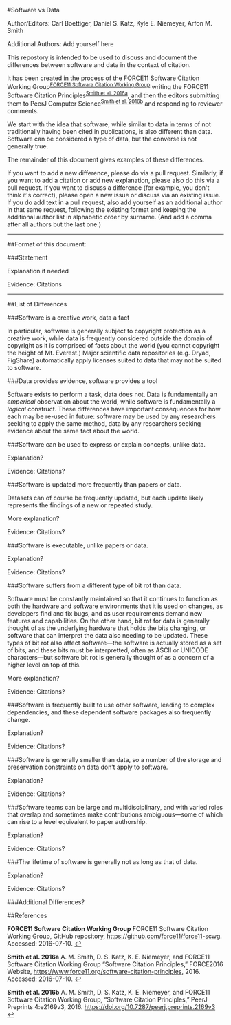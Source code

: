 #Software vs Data

Author/Editors:
Carl Boettiger,
Daniel S. Katz,
Kyle E. Niemeyer,
Arfon M. Smith

Additional Authors:
Add yourself here

This repostory is intended to be used to discuss and document the differences between software and data in the context of citation.

It has been created in the process of the FORCE11 Software Citation Working Group<sup id="F11SCWG-footnote">[FORCE11 Software Citation Working Group](#F11SCWG)</sup>
writing the FORCE11 Software Citation Principles<sup id="F11SCWG-web-footnote">[Smith et al. 2016a](#F11SCWG-web)</sup>,
and then the editors submitting them to PeerJ Computer Science<sup id="F11SCWG-PeerJCSpreprint-footnote">[Smith et al. 2016b](#F11SCWG-PeerJCSpreprint)</sup>
and responding to reviewer comments.

We start with the idea that software, while similar to data in terms of not traditionally having been cited in publications, is also different than data.  Software can be considered a type of data, but the converse is not generally true. 

The remainder of this document gives examples of these differences.

If you want to add a new difference, please do via a pull request.  Similarly, if you want to add a citation or add new explanation, please also do this via a pull request.  If you want to discuss a difference (for example, you don't think it's correct), please open a new issue or discuss via an existing issue.  If you do add text in a pull request, also add yourself as an additional author in that same request, following the existing format and keeping the additional author list in alphabetic order by surname. (And add a comma after all authors but the last one.)

---

##Format of this document:

###Statement

Explanation if needed

Evidence: Citations

---

##List of Differences

###Software is a creative work, data a fact

In particular, software is generally subject to copyright protection as a creative work, while data is frequently considered outside the domain of copyright as it is comprised of facts about the world (you cannot copyright the 
height of Mt. Everest.) Major scientific data repositories (e.g. Dryad, FigShare) automatically apply licenses suited to data that may not be suited to software.  


###Data provides evidence, software provides a tool 

Software exists to perform a task, data does not. Data is fundamentally an *emperical* observation about the world, while software is fundamentally a *logical* construct. These differences have important consequences for how each may be re-used in future: software may be used by any researchers seeking to apply the same method, data by any researchers seeking evidence about the same fact about the world.

###Software can be used to express or explain concepts, unlike data.

Explanation?

Evidence: Citations?

###Software is updated more frequently than papers or data.

Datasets can of course be frequently updated, but each update likely represents the findings of a new or repeated study.

More explanation?

Evidence: Citations?

###Software is executable, unlike papers or data.

Explanation?

Evidence: Citations?

###Software suffers from a different type of bit rot than data.

Software must be constantly maintained so that it continues to function as both the hardware and software environments that it is used on changes, as developers find and fix bugs, and as user requirements demand new features and capabilities.  On the other hand, bit rot for data is generally thought of as the underlying hardware that holds the bits changing, or software that can interpret the data also needing to be updated.  These types of bit rot also affect software&mdash;the software is actually stored as a set of bits, and these bits must be interpretted, often as ASCII or UNICODE characters&mdash;but software bit rot is generally thought of as a concern of a higher level on top of this.

More explanation?

Evidence: Citations?

###Software is frequently built to use other software, leading to complex dependencies, and these dependent software packages also frequently change.

Explanation?

Evidence: Citations?

###Software is generally smaller than data, so a number of the storage and preservation constraints on data don’t apply to software.

Explanation?

Evidence: Citations?

###Software teams can be large and multidisciplinary, and with varied roles that overlap and sometimes make contributions ambiguous—some of which can rise to a level equivalent to paper authorship.

Explanation?

Evidence: Citations?

###The lifetime of software is generally not as long as that of data.

Explanation?

Evidence: Citations?

###Additional Differences?

##References

<b id="F11SCWG">FORCE11 Software Citation Working Group</b> FORCE11 Software Citation Working Group, GitHub repository, https://github.com/force11/force11-scwg. Accessed: 2016-07-10. [↩](#F11SCWG-footnote)

<b id="F11SCWG-web">Smith et al. 2016a</b> A. M. Smith, D. S. Katz, K. E. Niemeyer, and FORCE11 Software
Citation Working Group “Software Citation Principles,” FORCE2016 Website, https://www.force11.org/software-citation-principles, 2016. Accessed: 2016-07-10. [↩](#F11SCWG-web-footnote)

<b id="F11SCWG-PeerJCSpreprint">Smith et al. 2016b</b> A. M. Smith, D. S. Katz, K. E. Niemeyer, and FORCE11 Software Citation Working Group, “Software Citation Principles,” PeerJ Preprints 4:e2169v3, 2016. https://doi.org/10.7287/peerj.preprints.2169v3 [↩](#F11SCWG-PeerJCSpreprint-footnote)
